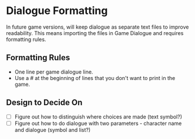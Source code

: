 # Dialogue Formatting
In future game versions, will keep dialogue as separate text files to improve readability.
This means importing the files in Game Dialogue and requires formatting rules.
## Formatting Rules
- One line per game dialogue line.
- Use a # at the beginning of lines that you don't want to print in the game.
## Design to Decide On
- [ ] Figure out how to distinguish where choices are made (text symbol?)
- [ ] Figure out how to do dialogue with two parameters - character name and dialogue (symbol and list?)
